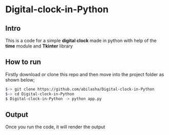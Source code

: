# Digital-clock-in-Python

Intro
-----
This is a code for a simple  **digital clock** made in python 
with help of the **time** module and **Tkinter** library  


How to run 
---------

Firstly download or clone this repo and then move into the project folder as shown below;

```bash
$-> git clone https://github.com/abilasha/Digital-clock-in-Python
$-> cd Digital-clock-in-Python
$ Digital-clock-in-Python -> python app.py
```

Output
--------
Once you run the code, it will render the output 
